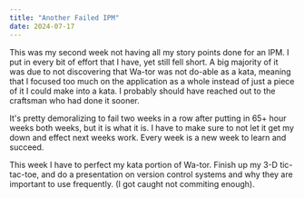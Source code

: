 ```yaml
---
title: "Another Failed IPM"
date: 2024-07-17
---
```


This was my second week not having all my story points done for an IPM. I put in every bit of effort that I have, yet
still fell short. A big majority of it was due to not discovering that Wa-tor was not do-able as a kata, meaning that
I focused too much on the application as a whole instead of just a piece of it I could make into a kata. I probably
should have reached out to the craftsman who had done it sooner.

It's pretty demoralizing to fail two weeks in a row after putting in 65+ hour weeks both weeks, but it is what it is. I
have to make sure to not let it get my down and effect next weeks work. Every week is a new week to learn and succeed.

This week I have to perfect my kata portion of Wa-tor. Finish up my 3-D tic-tac-toe, and do a presentation on version
control systems and why they are important to use frequently. (I got caught not commiting enough).